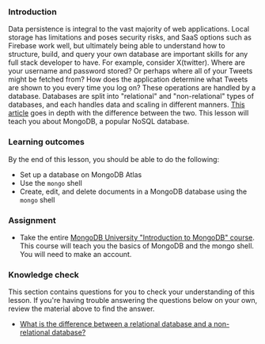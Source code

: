 ### Introduction

Data persistence is integral to the vast majority of web applications. Local storage has limitations and poses security risks, and SaaS options such as Firebase work well, but ultimately being able to understand how to structure, build, and query your own database are important skills for any full stack developer to have. For example, consider X(twitter). Where are your username and password stored? Or perhaps where all of your Tweets might be fetched from? How does the application determine what Tweets are shown to you every time you log on? These operations are handled by a database. Databases are split into "relational" and "non-relational" types of databases, and each handles data and scaling in different manners. [This article](https://circleci.com/blog/SQL-vs-NoSQL-databases/) goes in depth with the difference between the two. This lesson will teach you about MongoDB, a popular NoSQL database.

### Learning outcomes

By the end of this lesson, you should be able to do the following:

- Set up a database on MongoDB Atlas
- Use the `mongo` shell
- Create, edit, and delete documents in a MongoDB database using the `mongo` shell

### Assignment

<div class="lesson-content__panel" markdown="1">

- Take the entire [MongoDB University "Introduction to MongoDB" course](https://learn.mongodb.com/learning-paths/introduction-to-mongodb). This course will teach you the basics of MongoDB and the mongo shell. You will need to make an account.

</div>

### Knowledge check

This section contains questions for you to check your understanding of this lesson. If you're having trouble answering the questions below on your own, review the material above to find the answer.

- [What is the difference between a relational database and a non-relational database?](https://circleci.com/blog/SQL-vs-NoSQL-databases/)
